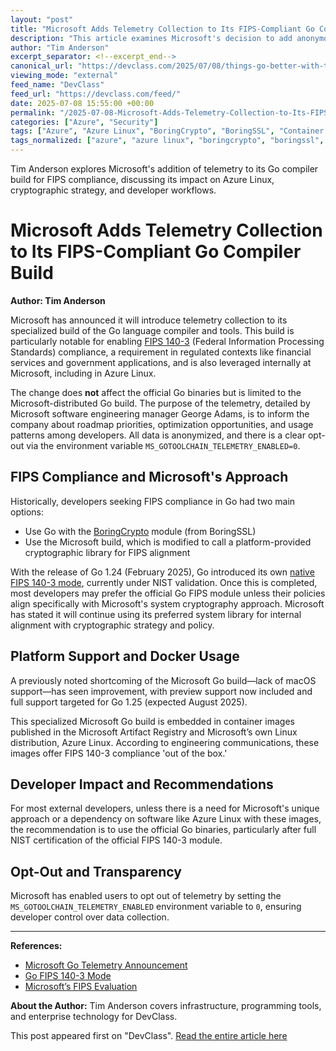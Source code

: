 ```yaml
---
layout: "post"
title: "Microsoft Adds Telemetry Collection to Its FIPS-Compliant Go Compiler Build"
description: "This article examines Microsoft's decision to add anonymous telemetry to its custom build of the Go compiler and tools used for FIPS compliance and internal usage, such as on Azure Linux. It covers how the telemetry works, opt-out mechanisms, implications for developers, and changes to FIPS compliance in Go 1.24 and 1.25."
author: "Tim Anderson"
excerpt_separator: <!--excerpt_end-->
canonical_url: "https://devclass.com/2025/07/08/things-go-better-with-telemetry-microsoft-adds-phone-home-to-its-go-build/"
viewing_mode: "external"
feed_name: "DevClass"
feed_url: "https://devclass.com/feed/"
date: 2025-07-08 15:55:00 +00:00
permalink: "/2025-07-08-Microsoft-Adds-Telemetry-Collection-to-Its-FIPS-Compliant-Go-Compiler-Build.html"
categories: ["Azure", "Security"]
tags: ["Azure", "Azure Linux", "BoringCrypto", "BoringSSL", "Container Images", "Cryptography", "Development", "Development Tools", "FIPS", "FIPS 140 3", "Go", "Go 1.24", "Go 1.25", "Go Compiler", "Microsoft", "Microsoft Artifact Registry", "Microsoft Go Build", "MS GOTOOLCHAIN TELEMETRY ENABLED", "NIST", "Posts", "Security", "Telemetry"]
tags_normalized: ["azure", "azure linux", "boringcrypto", "boringssl", "container images", "cryptography", "development", "development tools", "fips", "fips 140 3", "go", "go 1 dot 24", "go 1 dot 25", "go compiler", "microsoft", "microsoft artifact registry", "microsoft go build", "ms gotoolchain telemetry enabled", "nist", "posts", "security", "telemetry"]
---
```


Tim Anderson explores Microsoft's addition of telemetry to its Go compiler build for FIPS compliance, discussing its impact on Azure Linux, cryptographic strategy, and developer workflows.<!--excerpt_end-->

# Microsoft Adds Telemetry Collection to Its FIPS-Compliant Go Compiler Build

**Author: Tim Anderson**

Microsoft has announced it will introduce telemetry collection to its specialized build of the Go language compiler and tools. This build is particularly notable for enabling [FIPS 140-3](https://csrc.nist.gov/publications/detail/fips/140/3/final) (Federal Information Processing Standards) compliance, a requirement in regulated contexts like financial services and government applications, and is also leveraged internally at Microsoft, including in Azure Linux.

The change does **not** affect the official Go binaries but is limited to the Microsoft-distributed Go build. The purpose of the telemetry, detailed by Microsoft software engineering manager George Adams, is to inform the company about roadmap priorities, optimization opportunities, and usage patterns among developers. All data is anonymized, and there is a clear opt-out via the environment variable `MS_GOTOOLCHAIN_TELEMETRY_ENABLED=0`.

## FIPS Compliance and Microsoft's Approach

Historically, developers seeking FIPS compliance in Go had two main options:

- Use Go with the [BoringCrypto](https://boringssl.googlesource.com/boringssl/+/master/crypto/fipsmodule/FIPS.md) module (from BoringSSL)
- Use the Microsoft build, which is modified to call a platform-provided cryptographic library for FIPS alignment

With the release of Go 1.24 (February 2025), Go introduced its own [native FIPS 140-3 mode](https://go.dev/doc/security/fips140), currently under NIST validation. Once this is completed, most developers may prefer the official Go FIPS module unless their policies align specifically with Microsoft's system cryptography approach. Microsoft has stated it will continue using its preferred system library for internal alignment with cryptographic strategy and policy.

## Platform Support and Docker Usage

A previously noted shortcoming of the Microsoft Go build—lack of macOS support—has seen improvement, with preview support now included and full support targeted for Go 1.25 (expected August 2025).

This specialized Microsoft Go build is embedded in container images published in the Microsoft Artifact Registry and Microsoft’s own Linux distribution, Azure Linux. According to engineering communications, these images offer FIPS 140-3 compliance 'out of the box.'

## Developer Impact and Recommendations

For most external developers, unless there is a need for Microsoft's unique approach or a dependency on software like Azure Linux with these images, the recommendation is to use the official Go binaries, particularly after full NIST certification of the official FIPS 140-3 module.

## Opt-Out and Transparency

Microsoft has enabled users to opt out of telemetry by setting the `MS_GOTOOLCHAIN_TELEMETRY_ENABLED` environment variable to `0`, ensuring developer control over data collection.

---

**References:**

- [Microsoft Go Telemetry Announcement](https://devblogs.microsoft.com/go/microsoft-go-telemetry/)
- [Go FIPS 140-3 Mode](https://go.dev/doc/security/fips140)
- [Microsoft’s FIPS Evaluation](https://devblogs.microsoft.com/go/go-1-24-fips-update/)

**About the Author:**
Tim Anderson covers infrastructure, programming tools, and enterprise technology for DevClass.

This post appeared first on "DevClass". [Read the entire article here](https://devclass.com/2025/07/08/things-go-better-with-telemetry-microsoft-adds-phone-home-to-its-go-build/)
